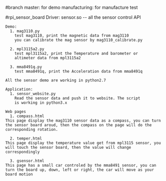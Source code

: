 #branch 
    master: for demo
    manufacturing: for manufacture test

#rpi_sensor_board
    Driver: sensor.so -- all the sensor control API
    
    Demo:
      1. mag3110.py
        test mag3110, print the magnetic data from mag3110
        you can calibrate the mag sensor by mag3110_calibrate.py
    
      2. mpl3115a2.py
        test mpl3115a2, print the Temperature and barometer or
        altimeter data from mpl3115a2
    
      3. mma8491q.py
        test mma8491q, print the Acceleration data from mma8491q
    
    All the sensor demo are working in python2.7
    
    Application:
      1. sensor_website.py
        Read the sensor data and push it to website. The script
        is working in python3.x

    Web pages
      1. compass.html
	This page display the mag3110 sensor data as a compass, you can turn the sensor board aroud, then the compass on the page will do the corresponding rotation.

      2. temper.html
	This page display the temperature value get from mpl3115 sensor, you will touch the sensor board, then the value will change correspondingly

      3. gsensor.html
	This page has a small car controled by the mma8491 sensor, you can turn the board up, down, left or right, the car will move as your board motion

